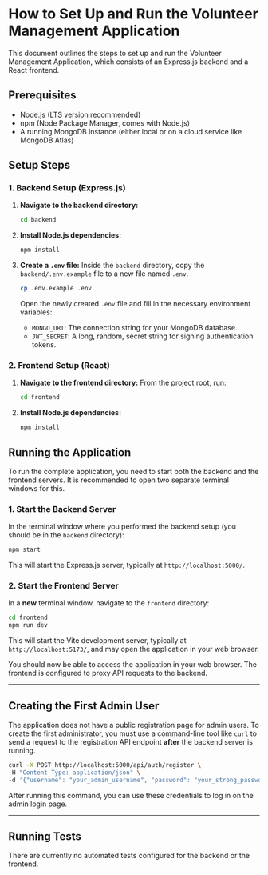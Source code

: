 # How to Set Up and Run the Volunteer Management Application

This document outlines the steps to set up and run the Volunteer Management Application, which consists of an Express.js backend and a React frontend.

## Prerequisites

*   Node.js (LTS version recommended)
*   npm (Node Package Manager, comes with Node.js)
*   A running MongoDB instance (either local or on a cloud service like MongoDB Atlas)

## Setup Steps

### 1. Backend Setup (Express.js)

1.  **Navigate to the backend directory:**
    ```bash
    cd backend
    ```

2.  **Install Node.js dependencies:**
    ```bash
    npm install
    ```

3.  **Create a `.env` file:**
    Inside the `backend` directory, copy the `backend/.env.example` file to a new file named `.env`.
    ```bash
    cp .env.example .env
    ```
    Open the newly created `.env` file and fill in the necessary environment variables:
    *   `MONGO_URI`: The connection string for your MongoDB database.
    *   `JWT_SECRET`: A long, random, secret string for signing authentication tokens.

### 2. Frontend Setup (React)

1.  **Navigate to the frontend directory:**
    From the project root, run:
    ```bash
    cd frontend
    ```

2.  **Install Node.js dependencies:**
    ```bash
    npm install
    ```

## Running the Application

To run the complete application, you need to start both the backend and the frontend servers. It is recommended to open two separate terminal windows for this.

### 1. Start the Backend Server

In the terminal window where you performed the backend setup (you should be in the `backend` directory):

```bash
npm start
```
This will start the Express.js server, typically at `http://localhost:5000/`.

### 2. Start the Frontend Server

In a **new** terminal window, navigate to the `frontend` directory:

```bash
cd frontend
npm run dev
```
This will start the Vite development server, typically at `http://localhost:5173/`, and may open the application in your web browser.

You should now be able to access the application in your web browser. The frontend is configured to proxy API requests to the backend.

---

## Creating the First Admin User

The application does not have a public registration page for admin users. To create the first administrator, you must use a command-line tool like `curl` to send a request to the registration API endpoint **after** the backend server is running.

```bash
curl -X POST http://localhost:5000/api/auth/register \
-H "Content-Type: application/json" \
-d '{"username": "your_admin_username", "password": "your_strong_password"}'
```

After running this command, you can use these credentials to log in on the admin login page.

---

## Running Tests

There are currently no automated tests configured for the backend or the frontend.
